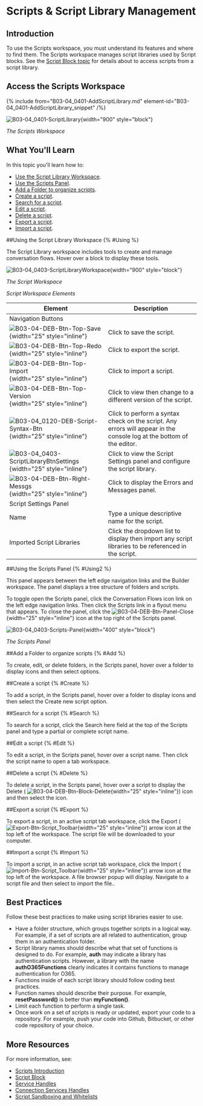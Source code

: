 # Scripts & Script Library Management

## Introduction

To use the Scripts workspace, you must understand its features and where to find them. The Scripts workspace manages script libraries used by Script blocks. See the [Script Block topic](B03-04_0120-Script-Block.md) for details about to access scripts from a script library.

## Access the Scripts Workspace

{% include from="B03-04_0401-AddScriptLibrary.md" element-id="B03-04_0401-AddScriptLibrary_snippet" /%}

![B03-04_0401-ScriptLibrary](B03-04_0401-ScriptLibrary.png){width="900" style="block"}

*The Scripts Workspace*

## What You'll Learn

In this topic you'll learn how to:

* [Use the Script Library Workspace](#Using).
* [Use the Scripts Panel](#Using2).
* [Add a Folder to organize scripts](#Add).
* [Create a script](#Create).
* [Search for a script](#Search).
* [Edit a script](#Edit).
* [Delete a script](#Delete).
* [Export a script](#Export).
* [Import a script](#Import).

##Using the Script Library Workspace {% #Using %}

The Script Library workspace includes tools to create and manage conversation flows. Hover over a block to display these tools.

![B03-04_0403-ScriptLibraryWorkspace](B03-04_0403-ScriptLibraryWorkspace.png){width="900" style="block"}

*The Script Workspace*

*Script Workspace Elements*


| Element                                                                                                      | Description                                                                                                           |
|--------------------------------------------------------------------------------------------------------------|-----------------------------------------------------------------------------------------------------------------------|
| Navigation Buttons                                                                                           |                                                                                                                       |
| ![B03-04-DEB-Btn-Top-Save](B03-04-DEB-Btn-Top-Save.png){width="25" style="inline"}                           | Click to save the script.                                                                                             |
| ![B03-04-DEB-Btn-Top-Redo](B03-04-DEB-Btn-Top-Redo.png){width="25" style="inline"}                           | Click to export the script.                                                                                           |
| ![B03-04-DEB-Btn-Top-Import](B03-04-DEB-Btn-Top-Import.png){width="25" style="inline"}                       | Click to import a script.                                                                                             |
| ![B03-04-DEB-Btn-Top-Version](B03-04-DEB-Btn-Top-Version.png){width="25" style="inline"}                     | Click to view then change to a different version of the script.                                                       |
| ![B03-04_0120-DEB-Script-Syntax-Btn](B03-04_0120-DEB-Script-Syntax-Btn.png){width="25" style="inline"}       | Click to perform a syntax check on the script. Any errors will appear in the console log at the bottom of the editor. |
| ![B03-04_0403-ScriptLibraryBtnSettings](B03-04_0403-ScriptLibraryBtnSettings.png){width="25" style="inline"} | Click to view the Script Settings panel and configure the script library.                                             |
| ![B03-04-DEB-Btn-Right-Messgs](B03-04-DEB-Btn-Right-Messgs.png){width="25" style="inline"}                   | Click to display the Errors and Messages panel.                                                                       |
| Script Settings Panel                                                                                        |                                                                                                                       |
| Name                                                                                                         | Type a unique descriptive name for the script.                                                                        |
| Imported Script Libraries                                                                                    | Click the dropdown list to display then import any script libraries to be referenced in the script.                   |


##Using the Scripts Panel {% #Using2 %}

This panel appears between the left edge navigation links and the Builder workspace. The panel displays a tree structure of folders and scripts.

To toggle open the Scripts panel, click the Conversation Flows icon link on the left edge navigation links. Then click the Scripts link in a flyout menu that appears. To close the panel, click the ![B03-04-DEB-Btn-Panel-Close](B03-04-DEB-Btn-Panel-Close.png){width="25" style="inline"} icon at the top right of the Scripts panel.

![B03-04_0403-Scripts-Panel](B03-04_0403-Scripts-Panel.png){width="400" style="block"}

*The Scripts Panel*

##Add a Folder to organize scripts {% #Add %}

To create, edit, or delete folders, in the Scripts panel, hover over a folder to display icons and then select options.

##Create a script {% #Create %}

To add a script, in the Scripts panel, hover over a folder to display icons and then select the Create new script option.

##Search for a script {% #Search %}

To search for a script, click the Search here field at the top of the Scripts panel and type a partial or complete script name.

##Edit a script {% #Edit %}

To edit a script, in the Scripts panel, hover over a script name. Then click the script name to open a tab workspace.

##Delete a script {% #Delete %}

To delete a script, in the Scripts panel, hover over a script to display the Delete ( ![B03-04-DEB-Btn-Block-Delete](B03-04-DEB-Btn-Block-Delete.png){width="25" style="inline"}) icon and then select the icon.

##Export a script {% #Export %}

To export a script, in an active script tab workspace, click the Export ( ![Export-Btn-Script_Toolbar](Export-Btn-Script_Toolbar.png){width="25" style="inline"}) arrow icon at the top left of the workspace. The script file will be downloaded to your computer.

##Import a script {% #Import %}

To import a script, in an active script tab workspace, click the Import ( ![Import-Btn-Script_Toolbar](Import-Btn-Script_Toolbar.png){width="25" style="inline"}) arrow icon at the top left of the workspace. A file browser popup will display. Navigate to a script file and then select to import the file..

## Best Practices

Follow these best practices to make using script libraries easier to use.

* Have a folder structure, which groups together scripts in a logical way. For example, if a set of scripts are all related to authentication, group them in an authentication folder.
* Script library names should describe what that set of functions is designed to do. For example, **auth** may indicate a library has authentication scripts. However, a library with the name **authO365Functions** clearly indicates it contains functions to manage authentication for O365.
* Functions inside of each script library should follow coding best practices.
* Function names should describe their purpose. For example, **resetPassword()** is better than **myFunction()**.
* Limit each function to perform a single task.
* Once work on a set of scripts is ready or updated, export your code to a repository. For example, push your code into Github, Bitbucket, or other code repository of your choice.

## More Resources

For more information, see:

* [Scripts Introduction](B03-04_0401-Scripts-Intro.md)
* [Script Block](B03-04_0120-Script-Block.md)
* [Service Handles](B03-04_0421-Service-Handles-Library.md)
* [Connection Services Handles](B03-04_0470-Connect-Service-Handles-Library.md)
* [Script Sandboxing and Whitelists](B03-04_0404-Script-Sandboxing-and-Whitelist.md)
